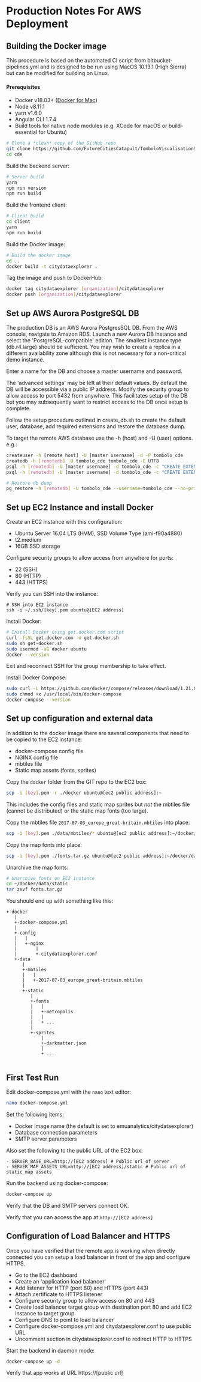 Production Notes For AWS Deployment
===================================

Building the Docker image
-------------------------

This procedure is based on the automated CI script from bitbucket-pipelines.yml and is designed
to be run using MacOS 10.13.1 (High Sierra) but can be modified for building on Linux.

#### Prerequisites
* Docker v18.03+ ([Docker for Mac](https://www.docker.com/docker-mac))
* Node v8.11.1
* yarn v1.6.0
* Angular CLI 1.7.4
* Build tools for native node modules (e.g. XCode for macOS or build-essential for Ubuntu)

```bash
# Clone a *clean* copy of the GitHub repo
git clone https://github.com/FutureCitiesCatapult/TomboloVisualisationSuite.git cde
cd cde
```

Build the backend server:
```bash
# Server build
yarn
npm run version
npm run build
```

Build the frontend client:
```bash
# Client build
cd client
yarn
npm run build
```

Build the Docker image:
```bash
# Build the docker image
cd ..
docker build -t citydataexplorer .
```

Tag the image and push to DockerHub:

```bash
docker tag citydataexplorer [organization]/citydataexplorer
docker push [organization]/citydataexplorer
```

Set up AWS Aurora PostgreSQL DB
-------------------------------

The production DB is an AWS Aurora PostgresSQL DB. From the AWS console, navigate to Amazon RDS.
Launch a new Aurora DB instance and select the 'PostgreSQL-compatible' edition. The smallest instance type
(db.r4.large) should be sufficient. You may wish to create a replica in a different availability zone although
this is not necessary for a non-critical demo instance.

Enter a name for the DB and choose a master username and password.

The 'advanced settings' may be left at their default values. By default the DB will be accessible via
a public IP address. Modify the security group to allow access to port 5432 from anywhere. 
This facilitates setup of the DB but you may subsequently want to 
restrict access to the DB once setup is complete.

Follow the setup procedure outlined in create_db.sh to create the default user, database, add required
extensions and restore the database dump.

To target the remote AWS database use the -h (host) and -U (user) options. e.g.:

```bash
createuser -h [remote host] -U [master username] -d -P tombolo_cde
createdb -h [remotedb] -U tombolo_cde tombolo_cde -E UTF8
psql -h [remotedb] -U [master username] -d tombolo_cde -c "CREATE EXTENSION postgis;"
psql -h [remotedb] -U [master username] -d tombolo_cde -c "CREATE EXTENSION \"uuid-ossp\";"

# Restore db dump
pg_restore -h [remotedb] -U tombolo_cde --username=tombolo_cde --no-privileges --dbname=tombolo_cde --no-owner -v ./db/db.dump
```

Set up EC2 Instance and install Docker
--------------------------------------

Create an EC2 instance with this configuration:
* Ubuntu Server 16.04 LTS (HVM), SSD Volume Type (ami-f90a4880)
* t2.medium
* 16GB SSD storage

Configure security groups to allow access from anywhere for ports:
* 22 (SSH)
* 80 (HTTP)
* 443 (HTTPS)

Verify you can SSH into the instance:
```
# SSH into EC2 instance
ssh -i ~/.ssh/[key].pem ubuntu@[EC2 address]
```

Install Docker:
```bash
# Install Docker using get.docker.com script
curl -fsSL get.docker.com -o get-docker.sh
sudo sh get-docker.sh
sudo usermod -aG docker ubuntu
docker --version
```

Exit and reconnect SSH for the group membership to take effect.

Install Docker Compose:

```bash
sudo curl -L https://github.com/docker/compose/releases/download/1.21.0/docker-compose-$(uname -s)-$(uname -m) -o /usr/local/bin/docker-compose
sudo chmod +x /usr/local/bin/docker-compose
docker-compose --version
```

Set up configuration and external data
-------------------------------------

In addition to the docker image there are several components that need to be copied to the EC2 instance:
* docker-compose config file
* NGINX config file
* mbtiles file
* Static map assets (fonts, sprites)

Copy the `docker` folder from the GIT repo to the EC2 box:
```bash
scp -i [key].pem -r ./docker ubuntu@[ec2 public address]:~
```
This includes the config files and static map sprites but *not* the mbtiles file (cannot be distributed)
or the static map fonts (too large).

Copy the mbtiles file `2017-07-03_europe_great-britain.mbtiles` into place:
```bash
scp -i [key].pem ./data/mbtiles/* ubuntu@[ec2 public address]:~/docker/data/mbtiles
```

Copy the map fonts into place:
```bash
scp -i [key].pem ./fonts.tar.gz ubuntu@[ec2 public address]:~/docker/data/static
```

Unarchive the map fonts:

```bash
# Unarchive fonts on EC2 instance
cd ~/docker/data/static
tar zxvf fonts.tar.gz
```

You should end up with something like this:

```
+-docker
   |
   +-docker-compose.yml
   |
   +-config
   |   |
   |   +-nginx
   |       |
   |       +-citydataexplorer.conf
   +-data
      |
      +-mbtiles
      |   |
      |   +-2017-07-03_europe_great-britain.mbtiles
      |
      +-static
         |
         +-fonts
         |   |
         |   +-metropolis
         |   |
         |   + ...
         |
         +-sprites
             |
             +-darkmatter.json
             |
             + ...
   
```

First Test Run
--------------

Edit docker-compose.yml with the `nano` text editor:
```bash
nano docker-compose.yml
```

Set the following items:
* Docker image name (the default is set to emuanalytics/citydataexplorer)
* Database connection parameters
* SMTP server parameters

Also set the following to the public URL of the EC2 box:
```
- SERVER_BASE_URL=http://[EC2 address] # Public url of server
- SERVER_MAP_ASSETS_URL=http://[EC2 address]/static # Public url of static map assets
```

Run the backend using docker-compose:
```bash
docker-compose up
```

Verify that the DB and SMTP servers connect OK.

Verify that you can access the app at `http://[EC2 address]`

Configuration of Load Balancer and HTTPS
----------------------------------------

Once you have verified that the remote app is working when directly connected you can setup a
load balancer in  front of the app and configure HTTPS.

* Go to the EC2 dashboard
* Create an 'application load balancer'
* Add listener for HTTP (port 80) and HTTPS (port 443)
* Attach certificate to HTTPS listener
* Configure security group to allow access on 80 and 443
* Create load balancer target group with destination port 80 and add EC2 instance to target group
* Configure DNS to point to load balancer
* Configure docker-compose.yml and citydataexplorer.conf to use public URL
* Uncomment section in citydataexplorer.conf to redirect HTTP to HTTPS

Start the backend in daemon mode:
```bash
docker-compose up -d
```

Verify that app works at URL https://[public url]







